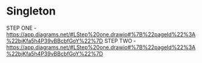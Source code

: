 # Singleton
STEP ONE - https://app.diagrams.net/#LStep%20one.drawio#%7B%22pageId%22%3A%22bjKfa5h4P39vBBcbfGoY%22%7D
STEP TWO - https://app.diagrams.net/#LStep%20one.drawio#%7B%22pageId%22%3A%22bjKfa5h4P39vBBcbfGoY%22%7D
